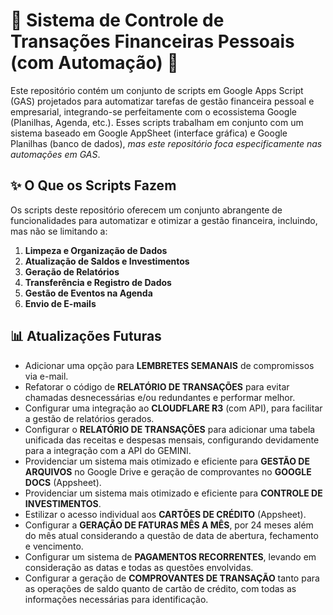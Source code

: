 # 🤖 Sistema de Controle de Transações Financeiras Pessoais (com Automação) 💼

Este repositório contém um conjunto de scripts em Google Apps Script (GAS) projetados para automatizar tarefas de gestão financeira pessoal e empresarial, integrando-se perfeitamente com o ecossistema Google (Planilhas, Agenda, etc.).  Esses scripts trabalham em conjunto com um sistema baseado em Google AppSheet (interface gráfica) e Google Planilhas (banco de dados), *mas este repositório foca especificamente nas automações em GAS*.

## ✨ O Que os Scripts Fazem

Os scripts deste repositório oferecem um conjunto abrangente de funcionalidades para automatizar e otimizar a gestão financeira, incluindo, mas não se limitando a:

1.  **Limpeza e Organização de Dados**
2.  **Atualização de Saldos e Investimentos**
3.  **Geração de Relatórios**
4.  **Transferência e Registro de Dados**
5.  **Gestão de Eventos na Agenda**
6.  **Envio de E-mails**

## 📊 Atualizações Futuras

- Adicionar uma opção para **LEMBRETES SEMANAIS** de compromissos via e-mail.
- Refatorar o código de **RELATÓRIO DE TRANSAÇÕES** para evitar chamadas desnecessárias e/ou redundantes e performar melhor.
- Configurar uma integração ao **CLOUDFLARE R3** (com API), para facilitar a gestão de relatórios gerados.
- Configurar o **RELATÓRIO DE TRANSAÇÕES** para adicionar uma tabela unificada das receitas e despesas mensais, configurando devidamente para a integração com a API do GEMINI.
- Providenciar um sistema mais otimizado e eficiente para **GESTÃO DE ARQUIVOS** no Google Drive e geração de comprovantes no **GOOGLE DOCS** (Appsheet).
- Providenciar um sistema mais otimizado e eficiente para **CONTROLE DE INVESTIMENTOS**.
- Estilizar o acesso individual aos **CARTÕES DE CRÉDITO** (Appsheet).
- Configurar a **GERAÇÃO DE FATURAS MÊS A MÊS**, por 24 meses além do mês atual considerando a questão de data de abertura, fechamento e vencimento.
- Configurar um sistema de **PAGAMENTOS RECORRENTES**, levando em consideração as datas e todas as questões envolvidas.
- Configurar a geração de **COMPROVANTES DE TRANSAÇÃO** tanto para as operações de saldo quanto de cartão de crédito, com todas as informações necessárias para identificação.
